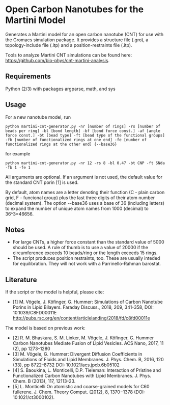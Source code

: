 # Open Carbon Nanotubes for the Martini Model

Generates a Martini model for an open carbon nanotube (CNT) for use with the Gromacs simulation package.
It provides a structure file (.gro), a topology-include file (.itp) and a position-restraints file (.itp).

Tools to analyze Martini CNT simulations can be found here: https://github.com/bio-phys/cnt-martini-analysis. 

## Requirements

Python (2/3) with packages argparse, math, and sys

## Usage

For a new nanotube model, run 

    python martini-cnt-generator.py -nr [number of rings] -rs [number of beads per ring] -bl [bond length] -bf [bond force const.] -af [angle force const.] -bt [bead type] -ft [bead type of the functional groups] -fb [number of functionalized rings at one end] -fe [number of functionalized rings at the other end] {--base36}

for example

    python martini-cnt-generator.py -nr 12 -rs 8 -bl 0.47 -bt CNP -ft SNda -fb 1 -fe 1

All arguments are optional. If an argument is not used, the default value for the standard CNT porin [1] is used.

By default, atom names are a letter denoting their function (C - plain carbon grid, F - funcional group) plus the last three digits of their atom number (decimal system). The option --base36 uses a base of 36 (including letters) to expand the number of unique atom names from 1000 (decimal) to 36^3=46656.

## Notes

* For large CNTs, a higher force constant than the standard value of 5000 should be used. A rule of thumb is to use a value of 20000 if the circumference exceeds 10 beads/ring or the length exceeds 15 rings. 
* The script produces position restraints, too. These are usually inteded for equilibration. They will not work with a Parrinello-Rahman barostat. 

## Literature

If the script or the model is helpful, please cite:
- [1]  M. Vögele, J. Köfinger, G. Hummer: 
    Simulations of Carbon Nanotube Porins in Lipid Bilayers.
    Faraday Discuss., 2018, 209, 341-358, DOI: 10.1039/C8FD00011E  
    http://pubs.rsc.org/en/content/articlelanding/2018/fd/c8fd00011e

The model is based on previous work:
- [2] R. M. Bhaskara, S. M. Linker, M. Vögele, J. Köfinger, G. Hummer 
    Carbon Nanotubes Mediate Fusion of Lipid Vesicles.
    ACS Nano, 2017, 11 (2), pp 1273–1280
- [3] M. Vögele, G. Hummer:
    Divergent Diffusion Coefficients in Simulations of Fluids and Lipid Membranes.
    J. Phys. Chem. B, 2016, 120 (33), pp 8722–8732
    DOI: 10.1021/acs.jpcb.6b05102
- [4] S. Baoukina, L. Monticelli, D.P. Tieleman:
    Interaction of Pristine and Functionalized Carbon Nanotubes with Lipid Membranes. 
    J. Phys. Chem. B (2013), 117, 12113-23.
- [5] L. Monticelli
    On atomistic and coarse-grained models for C60 fullerene. 
    J. Chem. Theory Comput. (2012), 8, 1370−1378 (DOI: 10.1021/ct3000102). 


